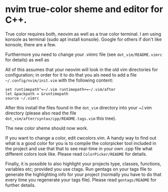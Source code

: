 # nvim true-color sheme and editor for C++.

True color requires both, neovim as well as a true color terminal.
I am using konsole as terminal (sudo apt install konsole).
Google for others if don't like konsole, there are a few.

Furthermore you need to change your .vimrc file (see
`dot_vim/README.vimrc` for details) as well as 

All of this assumes that your neovim will look in the old
vim directories for configuration; in order for it to do
that you als need to add a file `~/.config/nvim/init.vim`
with the following content:

```
set runtimepath^=~/.vim runtimepath+=~/.vim/after
let &packpath = &runtimepath
source ~/.vimrc
```

After this install the files found in the `dot_vim` directory
into your ~/.vim directory (please also read the file
`dot_vim/after/syntax/cpp/README.tags.vim` this tree).

The new color sheme should now work.

If you want to change a color, edit cwcolors.vim. A handy
way to find out what is a good color for you is to compile
the colorpicker tool included in the project and use that
that to see real-time in your own .cpp file what different
colors look like. Please read `ColorPicker/README` for
details.

Finally, it is possible to also highlight your projects
type, classes, functions, variables etc; provided you
use ctags. Run gentags on your tags file to generate
the highlighting info for your project (normally you
have to do that every time you regenerate your tags file).
Please read `gentags/README` for further details.

